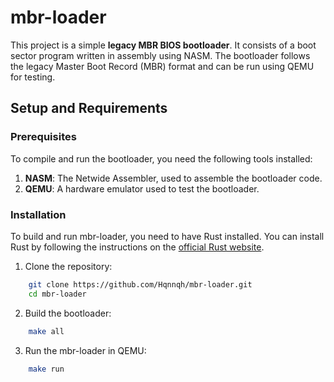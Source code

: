 # mbr-loader

This project is a simple **legacy MBR BIOS bootloader**. It consists of a boot sector program written in assembly using NASM. The bootloader follows the legacy Master Boot Record (MBR) format and can be run using QEMU for testing.

## Setup and Requirements

### Prerequisites

To compile and run the bootloader, you need the following tools installed:

1. **NASM**: The Netwide Assembler, used to assemble the bootloader code.
2. **QEMU**: A hardware emulator used to test the bootloader.

### Installation

To build and run mbr-loader, you need to have Rust installed. You can install Rust by following the instructions on the [official Rust website](https://www.rust-lang.org/).

1. Clone the repository:
```sh
    git clone https://github.com/Hqnnqh/mbr-loader.git
    cd mbr-loader
```

2. Build the bootloader:
```sh
    make all
```

3. Run the mbr-loader in QEMU:
```sh
    make run
```
